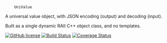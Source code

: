 
		UniValue

A universal value object, with JSON encoding (output) and decoding (input).

Built as a single dynamic RAII C++ object class, and no templates.

[![GitHub license](https://img.shields.io/badge/license-MIT-blue.svg)](https://raw.githubusercontent.com/jgarzik/univalue/master/COPYING) [![Build Status](https://travis-ci.org/jgarzik/univalue.svg?branch=master)](https://travis-ci.org/jgarzik/univalue) [![Coverage Status](https://coveralls.io/repos/github/jgarzik/univalue/badge.svg?branch=master)](https://coveralls.io/github/jgarzik/univalue?branch=master)

